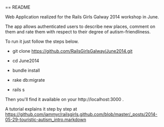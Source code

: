 == README

Web Application realized for the Rails Girls Galway 2014 workshop in June. 

The app allows authenticated users to describe new places, comment on them and rate them with respect to their degree of autism-friendliness.

To run it just follow the steps below. 


* git clone https://github.com/RailsGirlsGalway/June2014.git

* cd June2014

* bundle install

* rake db:migrate

* rails s

Then you'll find it available on your http://localhost:3000 .

A tutorial explains it step by step at https://github.com/iammyr/railsgirls.github.com/blob/master/_posts/2014-05-29-touristic-autism_intro.markdown
